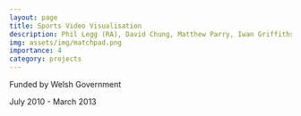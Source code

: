 ```yaml
---
layout: page
title: Sports Video Visualisation
description: Phil Legg (RA), David Chung, Matthew Parry, Iwan Griffiths, David Marshall, Min Chen
img: assets/img/matchpad.png
importance: 4
category: projects
---
```


Funded by Welsh Government

July 2010 - March 2013
